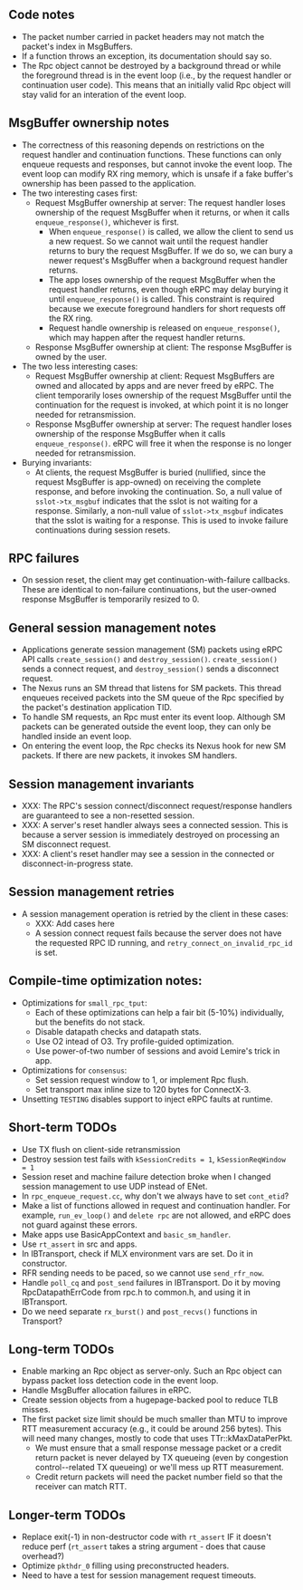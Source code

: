 ## Code notes
 * The packet number carried in packet headers may not match the packet's index
   in MsgBuffers.
 * If a function throws an exception, its documentation should say so.
 * The Rpc object cannot be destroyed by a background thread or while the
   foreground thread is in the event loop (i.e., by the request handler or
   continuation user code). This means that an initially valid Rpc object will
   stay valid for an interation of the event loop.

## MsgBuffer ownership notes
 * The correctness of this reasoning depends on restrictions on the request
   handler and continuation functions. These functions can only enqueue requests
   and responses, but cannot invoke the event loop. The event loop can modify
   RX ring memory, which is unsafe if a fake buffer's ownership has been passed
   to the application.
 * The two interesting cases first:
   * Request MsgBuffer ownership at server: The request handler loses ownership
     of the request MsgBuffer when it returns, or when it calls
     `enqueue_response()`, whichever is first.
      * When `enqueue_response()` is called, we allow the client to send us
        a new request. So we cannot wait until the request handler returns to
        bury the request MsgBuffer. If we do so, we can bury a newer request's
        MsgBuffer when a background request handler returns.
      * The app loses ownership of the request MsgBuffer when the request
        handler returns, even though eRPC may delay burying it until
        `enqueue_response()` is called. This constraint is required because we
        execute foreground handlers for short requests off the RX ring.
      * Request handle ownership is released on `enqueue_response()`, which may
        happen after the request handler returns.
   * Response MsgBuffer ownership at client: The response MsgBuffer is owned by
     the user.
 * The two less interesting cases:
   * Request MsgBuffer ownership at client: Request MsgBuffers are owned and
     allocated by apps and are never freed by eRPC. The client temporarily loses
     ownership of the request MsgBuffer until the continuation for the request
     is invoked, at which point it is no longer needed for retransmission.
   * Response MsgBuffer ownership at server: The request handler loses ownership
     of the response MsgBuffer when it calls `enqueue_response()`. eRPC will
     free it when the response is no longer needed for retransmission.
 * Burying invariants:
   * At clients, the request MsgBuffer is buried (nullified, since the request
     MsgBuffer is app-owned) on receiving the complete response, and before
     invoking the continuation. So, a null value of `sslot->tx_msgbuf` indicates
     that the sslot is not waiting for a response. Similarly, a non-null value
     of `sslot->tx_msgbuf` indicates that the sslot is waiting for a response.
     This is used to invoke failure continuations during session resets.

## RPC failures
 * On session reset, the client may get continuation-with-failure callbacks.
   These are identical to non-failure continuations, but the user-owned response
   MsgBuffer is temporarily resized to 0. 

## General session management notes
 * Applications generate session management (SM) packets using eRPC API calls
   `create_session()` and `destroy_session()`. `create_session()` sends a
   connect request, and `destroy_session()` sends a disconnect request.
 * The Nexus runs an SM thread that listens for SM packets. This thread enqueues
   received packets into the SM queue of the Rpc specified by the packet's
   destination application TID.
 * To handle SM requests, an Rpc must enter its event loop. Although SM packets
   can be generated outside the event loop, they can only be handled inside an
   event loop.
 * On entering the event loop, the Rpc checks its Nexus hook for new SM
   packets. If there are new packets, it invokes SM handlers.

## Session management invariants
 * XXX: The RPC's session connect/disconnect request/response handlers are
   guaranteed to see a non-resetted session.
 * XXX: A server's reset handler always sees a connected session. This is
   because a server session is immediately destroyed on processing an SM
   disconnect request.
 * XXX: A client's reset handler may see a session in the connected or
   disconnect-in-progress state.

## Session management retries
 * A session management operation is retried by the client in these cases:
   * XXX: Add cases here
   * A session connect request fails because the server does not have the
     requested RPC ID running, and `retry_connect_on_invalid_rpc_id` is set.

## Compile-time optimization notes:
 * Optimizations for `small_rpc_tput`:
   * Each of these optimizations can help a fair bit (5-10%) individually, but
     the benefits do not stack.
   * Disable datapath checks and datapath stats.
   * Use O2 intead of O3. Try profile-guided optimization.
   * Use power-of-two number of sessions and avoid Lemire's trick in app.
 * Optimizations for `consensus`:
   * Set session request window to 1, or implement Rpc flush.
   * Set transport max inline size to 120 bytes for ConnectX-3.
 * Unsetting `TESTING` disables support to inject eRPC faults at runtime.

## Short-term TODOs
 * Use TX flush on client-side retransmission
 * Destroy session test fails with `kSessionCredits = 1`, `kSessionReqWindow = 1`
 * Session reset and machine failure detection broke when I changed session
   management to use UDP instead of ENet.
 * In `rpc_enqueue_request.cc`, why don't we always have to set `cont_etid`?
 * Make a list of functions allowed in request and continuation handler. For
   example, `run_ev_loop()` and `delete rpc` are not allowed, and eRPC does not
   guard against these errors.
 * Make apps use BasicAppContext and `basic_sm_handler`.
 * Use `rt_assert` in src and apps.
 * In IBTransport, check if MLX environment vars are set. Do it in constructor.
 * RFR sending needs to be paced, so we cannot use `send_rfr_now`.
 * Handle `poll_cq` and `post_send` failures in IBTransport. Do it by moving
   RpcDatapathErrCode from rpc.h to common.h, and using it in IBTransport.
 * Do we need separate `rx_burst()` and `post_recvs()` functions in Transport?

## Long-term TODOs
 * Enable marking an Rpc object as server-only. Such an Rpc object can bypass
   packet loss detection code in the event loop.
 * Handle MsgBuffer allocation failures in eRPC.
 * Create session objects from a hugepage-backed pool to reduce TLB misses.
 * The first packet size limit should be much smaller than MTU to improve RTT
   measurement accuracy (e.g., it could be around 256 bytes). This will need
   many changes, mostly to code that uses TTr::kMaxDataPerPkt.
   * We must ensure that a small response message packet or a credit return
     packet is never delayed by TX queueing (even by congestion control--related
     TX queueing) or we'll mess up RTT measurement.
   * Credit return packets will need the packet number field so that the
     receiver can match RTT.

## Longer-term TODOs
 * Replace exit(-1) in non-destructor code with `rt_assert` IF it doesn't
   reduce perf (`rt_assert` takes a string argument - does that cause overhead?)
 * Optimize `pkthdr_0` filling using preconstructed headers.
 * Need to have a test for session management request timeouts.
